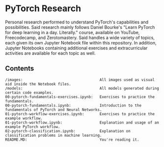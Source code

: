 # PyTorch Research

Personal research performed to understand PyTorch's capabilities and possibilities. Said research mainly follows Daniel Bourke's "Learn PyTorch for deep learning in a day. Literally." course, available on YouTube, Freecodecamp, and Zerotomastery. Said handles a wide variety of topics, each given its own Jupyter Notebook file within this repository. In addition, Jupyter Notebooks containing additional exercises and extracurricular activities are available for each topic as well.

## Contents
~~~
/images:                                   All images used as visual aid inside the Notebook files.
/models:                                   All models generated during certain code examples.
00-pytorch-fundamentals-exercises.ipynb:   Exercises to practice the fundamentals.
00-pytorch-fundamentals.ipynb:             Introduction to the fundamentals of PyTorch and Neural Networks.
01-pytorch-workflow-exercises.ipynb:       Exercises to practice the example workflow.
01-pytorch-workflow.ipynb:                 Explanation and usage of an example PyTorch workflow.
02-pytorch-classification.ipynb:           Explanation on classification problems in machine learning.
README.MD:                                 You're reading it.
~~~
